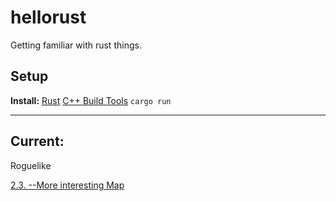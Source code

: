 # hellorust
Getting familiar with rust things.

## Setup
**Install:**
[Rust](https://www.rust-lang.org/tools/install)
[C++ Build Tools](https://visualstudio.microsoft.com/downloads/)
`cargo run`

---
## Current:
Roguelike

[2.3. --More interesting Map](https://bfnightly.bracketproductions.com/rustbook/chapter_4.html)
